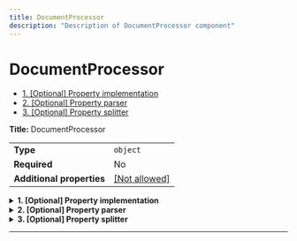 ```yaml
---
title: DocumentProcessor
description: "Description of DocumentProcessor component"
---
```

# DocumentProcessor

- [1. [Optional] Property implementation](#implementation)
- [2. [Optional] Property parser](#parser)
- [3. [Optional] Property splitter](#splitter)

**Title:** DocumentProcessor

|                           |                                                         |
| ------------------------- | ------------------------------------------------------- |
| **Type**                  | `object`                                                |
| **Required**              | No                                                      |
| **Additional properties** | [[Not allowed]](# "Additional Properties not allowed.") |

<details>
<summary>
<strong> <a name="implementation"></a>1. [Optional] Property implementation</strong>  

</summary>
<blockquote>

|              |         |
| ------------ | ------- |
| **Type**     | `const` |
| **Required** | No      |

Specific value: `"DocumentProcessor"`

</blockquote>
</details>

<details>
<summary>
<strong> <a name="parser"></a>2. [Optional] Property parser</strong>  

</summary>
<blockquote>

|              |                                        |
| ------------ | -------------------------------------- |
| **Type**     | [`Reference[DocumentParser]`](/docs/components/documentparser/overview)            |
| **Required** | No                                     |
| **Default**  | `{"implementation": "DocumentParser"}` |

</blockquote>
</details>

<details>
<summary>
<strong> <a name="splitter"></a>3. [Optional] Property splitter</strong>  

</summary>
<blockquote>

|              |                                             |
| ------------ | ------------------------------------------- |
| **Type**     | [`Reference[DocumentTransformer]`](/docs/components/documenttransformer/overview)            |
| **Required** | No                                          |
| **Default**  | `{"implementation": "DocumentTransformer"}` |

</blockquote>
</details>

----------------------------------------------------------------------------------------------------------------------------
